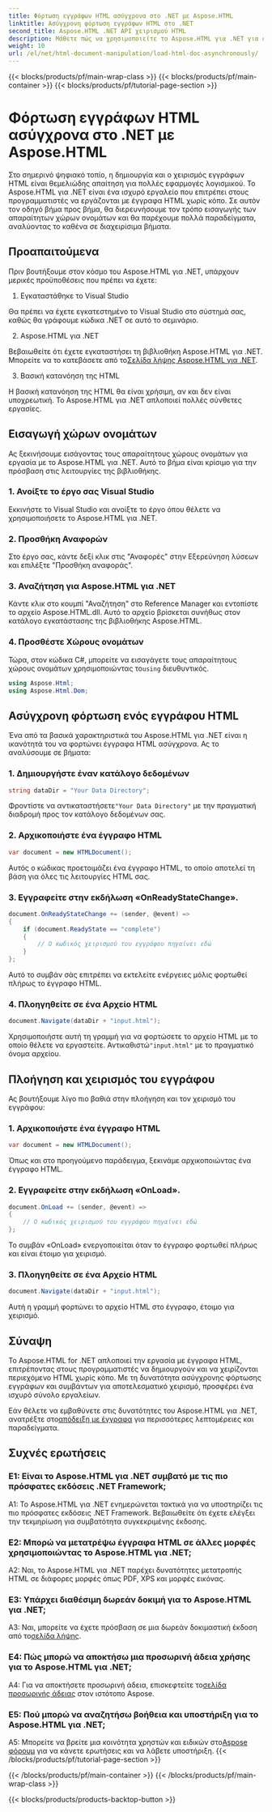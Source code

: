 ```yaml
---
title: Φόρτωση εγγράφων HTML ασύγχρονα στο .NET με Aspose.HTML
linktitle: Ασύγχρονη φόρτωση εγγράφων HTML στο .NET
second_title: Aspose.HTML .NET API χειρισμού HTML
description: Μάθετε πώς να χρησιμοποιείτε το Aspose.HTML για .NET για εργασία με έγγραφα HTML. Οδηγός βήμα προς βήμα με παραδείγματα και συχνές ερωτήσεις για προγραμματιστές.
weight: 10
url: /el/net/html-document-manipulation/load-html-doc-asynchronously/
---
```


{{< blocks/products/pf/main-wrap-class >}}
{{< blocks/products/pf/main-container >}}
{{< blocks/products/pf/tutorial-page-section >}}

# Φόρτωση εγγράφων HTML ασύγχρονα στο .NET με Aspose.HTML


Στο σημερινό ψηφιακό τοπίο, η δημιουργία και ο χειρισμός εγγράφων HTML είναι θεμελιώδης απαίτηση για πολλές εφαρμογές λογισμικού. Το Aspose.HTML για .NET είναι ένα ισχυρό εργαλείο που επιτρέπει στους προγραμματιστές να εργάζονται με έγγραφα HTML χωρίς κόπο. Σε αυτόν τον οδηγό βήμα προς βήμα, θα διερευνήσουμε τον τρόπο εισαγωγής των απαραίτητων χώρων ονομάτων και θα παρέχουμε πολλά παραδείγματα, αναλύοντας το καθένα σε διαχειρίσιμα βήματα.

## Προαπαιτούμενα

Πριν βουτήξουμε στον κόσμο του Aspose.HTML για .NET, υπάρχουν μερικές προϋποθέσεις που πρέπει να έχετε:

1. Εγκαταστάθηκε το Visual Studio

Θα πρέπει να έχετε εγκατεστημένο το Visual Studio στο σύστημά σας, καθώς θα γράφουμε κώδικα .NET σε αυτό το σεμινάριο.

2. Aspose.HTML για .NET

 Βεβαιωθείτε ότι έχετε εγκαταστήσει τη βιβλιοθήκη Aspose.HTML για .NET. Μπορείτε να το κατεβάσετε από το[Σελίδα λήψης Aspose.HTML για .NET](https://releases.aspose.com/html/net/).

3. Βασική κατανόηση της HTML

Η βασική κατανόηση της HTML θα είναι χρήσιμη, αν και δεν είναι υποχρεωτική. Το Aspose.HTML για .NET απλοποιεί πολλές σύνθετες εργασίες.

## Εισαγωγή χώρων ονομάτων

Ας ξεκινήσουμε εισάγοντας τους απαραίτητους χώρους ονομάτων για εργασία με το Aspose.HTML για .NET. Αυτό το βήμα είναι κρίσιμο για την πρόσβαση στις λειτουργίες της βιβλιοθήκης.

### 1. Ανοίξτε το έργο σας Visual Studio

Εκκινήστε το Visual Studio και ανοίξτε το έργο όπου θέλετε να χρησιμοποιήσετε το Aspose.HTML για .NET.

### 2. Προσθήκη Αναφορών

Στο έργο σας, κάντε δεξί κλικ στις "Αναφορές" στην Εξερεύνηση λύσεων και επιλέξτε "Προσθήκη αναφοράς".

### 3. Αναζήτηση για Aspose.HTML για .NET

Κάντε κλικ στο κουμπί "Αναζήτηση" στο Reference Manager και εντοπίστε το αρχείο Aspose.HTML.dll. Αυτό το αρχείο βρίσκεται συνήθως στον κατάλογο εγκατάστασης της βιβλιοθήκης Aspose.HTML.

### 4. Προσθέστε Χώρους ονομάτων

 Τώρα, στον κώδικα C#, μπορείτε να εισαγάγετε τους απαραίτητους χώρους ονομάτων χρησιμοποιώντας το`using` διευθυντικός.

```csharp
using Aspose.Html;
using Aspose.Html.Dom;
```

## Ασύγχρονη φόρτωση ενός εγγράφου HTML

Ένα από τα βασικά χαρακτηριστικά του Aspose.HTML για .NET είναι η ικανότητά του να φορτώνει έγγραφα HTML ασύγχρονα. Ας το αναλύσουμε σε βήματα:

### 1. Δημιουργήστε έναν κατάλογο δεδομένων

```csharp
string dataDir = "Your Data Directory";
```

 Φροντίστε να αντικαταστήσετε`"Your Data Directory"` με την πραγματική διαδρομή προς τον κατάλογο δεδομένων σας.

### 2. Αρχικοποιήστε ένα έγγραφο HTML

```csharp
var document = new HTMLDocument();
```

Αυτός ο κώδικας προετοιμάζει ένα έγγραφο HTML, το οποίο αποτελεί τη βάση για όλες τις λειτουργίες HTML σας.

### 3. Εγγραφείτε στην εκδήλωση «OnReadyStateChange».

```csharp
document.OnReadyStateChange += (sender, @event) =>
{
    if (document.ReadyState == "complete")
    {
        // Ο κωδικός χειρισμού του εγγράφου πηγαίνει εδώ
    }
};
```

Αυτό το συμβάν σάς επιτρέπει να εκτελείτε ενέργειες μόλις φορτωθεί πλήρως το έγγραφο HTML.

### 4. Πλοηγηθείτε σε ένα Αρχείο HTML

```csharp
document.Navigate(dataDir + "input.html");
```

 Χρησιμοποιήστε αυτή τη γραμμή για να φορτώσετε το αρχείο HTML με το οποίο θέλετε να εργαστείτε. Αντικαθιστώ`"input.html"` με το πραγματικό όνομα αρχείου.

## Πλοήγηση και χειρισμός του εγγράφου

Ας βουτήξουμε λίγο πιο βαθιά στην πλοήγηση και τον χειρισμό του εγγράφου:

### 1. Αρχικοποιήστε ένα έγγραφο HTML

```csharp
var document = new HTMLDocument();
```

Όπως και στο προηγούμενο παράδειγμα, ξεκινάμε αρχικοποιώντας ένα έγγραφο HTML.

### 2. Εγγραφείτε στην εκδήλωση «OnLoad».

```csharp
document.OnLoad += (sender, @event) =>
{
    // Ο κωδικός χειρισμού του εγγράφου πηγαίνει εδώ
};
```

Το συμβάν «OnLoad» ενεργοποιείται όταν το έγγραφο φορτωθεί πλήρως και είναι έτοιμο για χειρισμό.

### 3. Πλοηγηθείτε σε ένα Αρχείο HTML

```csharp
document.Navigate(dataDir + "input.html");
```

Αυτή η γραμμή φορτώνει το αρχείο HTML στο έγγραφο, έτοιμο για χειρισμό.

## Σύναψη

Το Aspose.HTML for .NET απλοποιεί την εργασία με έγγραφα HTML, επιτρέποντας στους προγραμματιστές να δημιουργούν και να χειρίζονται περιεχόμενο HTML χωρίς κόπο. Με τη δυνατότητα ασύγχρονης φόρτωσης εγγράφων και συμβάντων για αποτελεσματικό χειρισμό, προσφέρει ένα ισχυρό σύνολο εργαλείων.

 Εάν θέλετε να εμβαθύνετε στις δυνατότητες του Aspose.HTML για .NET, ανατρέξτε στο[απόδειξη με έγγραφα](https://reference.aspose.com/html/net/) για περισσότερες λεπτομέρειες και παραδείγματα.

## Συχνές ερωτήσεις

### Ε1: Είναι το Aspose.HTML για .NET συμβατό με τις πιο πρόσφατες εκδόσεις .NET Framework;

A1: Το Aspose.HTML για .NET ενημερώνεται τακτικά για να υποστηρίζει τις πιο πρόσφατες εκδόσεις .NET Framework. Βεβαιωθείτε ότι έχετε ελέγξει την τεκμηρίωση για συμβατότητα συγκεκριμένης έκδοσης.

### Ε2: Μπορώ να μετατρέψω έγγραφα HTML σε άλλες μορφές χρησιμοποιώντας το Aspose.HTML για .NET;

A2: Ναι, το Aspose.HTML για .NET παρέχει δυνατότητες μετατροπής HTML σε διάφορες μορφές όπως PDF, XPS και μορφές εικόνας.

### Ε3: Υπάρχει διαθέσιμη δωρεάν δοκιμή για το Aspose.HTML για .NET;

 A3: Ναι, μπορείτε να έχετε πρόσβαση σε μια δωρεάν δοκιμαστική έκδοση από το[σελίδα λήψης](https://releases.aspose.com/).

### Ε4: Πώς μπορώ να αποκτήσω μια προσωρινή άδεια χρήσης για το Aspose.HTML για .NET;

 A4: Για να αποκτήσετε προσωρινή άδεια, επισκεφτείτε το[σελίδα προσωρινής άδειας](https://purchase.aspose.com/temporary-license/) στον ιστότοπο Aspose.

### Ε5: Πού μπορώ να αναζητήσω βοήθεια και υποστήριξη για το Aspose.HTML για .NET;

 A5: Μπορείτε να βρείτε μια κοινότητα χρηστών και ειδικών στο[Aspose φόρουμ](https://forum.aspose.com/) για να κάνετε ερωτήσεις και να λάβετε υποστήριξη.
{{< /blocks/products/pf/tutorial-page-section >}}

{{< /blocks/products/pf/main-container >}}
{{< /blocks/products/pf/main-wrap-class >}}

{{< blocks/products/products-backtop-button >}}

